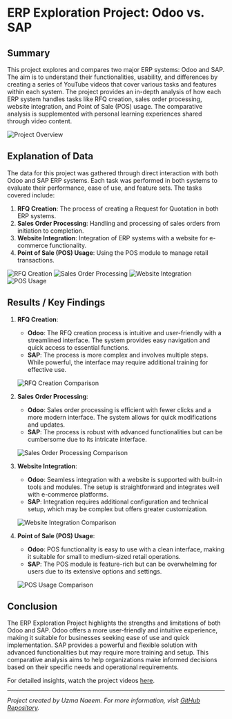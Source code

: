 # ERP Exploration Project: Odoo vs. SAP

## Summary

This project explores and compares two major ERP systems: Odoo and SAP. The aim is to understand their functionalities, usability, and differences by creating a series of YouTube videos that cover various tasks and features within each system. The project provides an in-depth analysis of how each ERP system handles tasks like RFQ creation, sales order processing, website integration, and Point of Sale (POS) usage. The comparative analysis is supplemented with personal learning experiences shared through video content.

![Project Overview](link-to-overview-image)

## Explanation of Data

The data for this project was gathered through direct interaction with both Odoo and SAP ERP systems. Each task was performed in both systems to evaluate their performance, ease of use, and feature sets. The tasks covered include:

1. **RFQ Creation**: The process of creating a Request for Quotation in both ERP systems.
2. **Sales Order Processing**: Handling and processing of sales orders from initiation to completion.
3. **Website Integration**: Integration of ERP systems with a website for e-commerce functionality.
4. **Point of Sale (POS) Usage**: Using the POS module to manage retail transactions.

![RFQ Creation](link-to-rfq-creation-image)
![Sales Order Processing](link-to-sales-order-processing-image)
![Website Integration](link-to-website-integration-image)
![POS Usage](link-to-pos-usage-image)

## Results / Key Findings

1. **RFQ Creation**: 
   - **Odoo**: The RFQ creation process is intuitive and user-friendly with a streamlined interface. The system provides easy navigation and quick access to essential functions.
   - **SAP**: The process is more complex and involves multiple steps. While powerful, the interface may require additional training for effective use.

   ![RFQ Creation Comparison](link-to-rfq-comparison-image)

2. **Sales Order Processing**:
   - **Odoo**: Sales order processing is efficient with fewer clicks and a more modern interface. The system allows for quick modifications and updates.
   - **SAP**: The process is robust with advanced functionalities but can be cumbersome due to its intricate interface.

   ![Sales Order Processing Comparison](link-to-sales-order-comparison-image)

3. **Website Integration**:
   - **Odoo**: Seamless integration with a website is supported with built-in tools and modules. The setup is straightforward and integrates well with e-commerce platforms.
   - **SAP**: Integration requires additional configuration and technical setup, which may be complex but offers greater customization.

   ![Website Integration Comparison](link-to-website-integration-comparison-image)

4. **Point of Sale (POS) Usage**:
   - **Odoo**: POS functionality is easy to use with a clean interface, making it suitable for small to medium-sized retail operations.
   - **SAP**: The POS module is feature-rich but can be overwhelming for users due to its extensive options and settings.

   ![POS Usage Comparison](link-to-pos-usage-comparison-image)

## Conclusion

The ERP Exploration Project highlights the strengths and limitations of both Odoo and SAP. Odoo offers a more user-friendly and intuitive experience, making it suitable for businesses seeking ease of use and quick implementation. SAP provides a powerful and flexible solution with advanced functionalities but may require more training and setup. This comparative analysis aims to help organizations make informed decisions based on their specific needs and operational requirements.

For detailed insights, watch the project videos [here](link-to-playlist).

---

*Project created by Uzma Naeem. For more information, visit [GitHub Repository](link-to-repository).*
